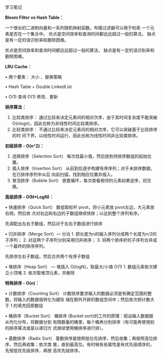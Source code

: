 学习笔记

**Bloom Filter vs Hash Table：**

一个很长的二进制向量和一系列随机映射函数。布隆过滤器可以用于检索 一个元素是否在一个集合中。 优点是空间效率和查询时间都远远超过一般的算法， 缺点是有一定的误识别率和删除困难。

优点是空间效率和查询时间都远远超过一般的算法， 缺点是有一定的误识别率和删除困难。

**LRU Cache：**

• 两个要素： 大小 、替换策略 

• Hash Table + Double LinkedList 

• O(1) 查询 O(1) 修改、更新

**排序算法：**

1. 比较类排序： 通过比较来决定元素间的相对次序，由于其时间复杂度不能突破 O(nlogn)，因此也称为非线性时间比较类排序。
2. 比较类排序： 不通过比较来决定元素间的相对次序，它可以突破基于比较排序的时 间下界，以线性时间运行，因此也称为线性时间非比较类排序。

**初级排序 - O(n^2)：** 

1. 选择排序（Selection Sort） 每次找最小值，然后放到待排序数组的起始位置。 
2. 插入排序（Insertion Sort） 从前到后逐步构建有序序列；对于未排序数据，在已排序序列中从后 向前扫描，找到相应位置并插入。
3. 冒泡排序（Bubble Sort） 嵌套循环，每次查看相邻的元素如果逆序，则交换。

**高级排序 - O(N*LogN)：**

 • 快速排序（Quick Sort） 数组取标杆 pivot，将小元素放 pivot左边，大元素放右侧，然后依 次对右边和右边的子数组继续快排；以达到整个序列有序。

先调配出左右子数组，然后对于左右子数组进行排序

• 归并排序（Merge Sort）— 分治 1. 把长度为n的输入序列分成两个长度为n/2的子序列； 2. 对这两个子序列分别采用归并排序； 3. 将两个排序好的子序列合并成一个最终的排序序列。

先排序左右子数组，然后合并两个有序子数组

• 堆排序（Heap Sort） — 堆插入 O(logN)，取最大/小值 O(1) 1. 数组元素依次建立小顶堆 2. 依次取堆顶元素，并删除



**特殊排序 - O(n)：** 

• 计数排序（Counting Sort） 计数排序要求输入的数据必须是有确定范围的整数。将输入的数据值转化为键存 储在额外开辟的数组空间中；然后依次把计数大于 1 的填充回原数组 

• 桶排序（Bucket Sort） 桶排序 (Bucket sort)的工作的原理：假设输入数据服从均匀分布，将数据分到 有限数量的桶里，每个桶再分别排序（有可能再使用别的排序算法或是以递归方 式继续使用桶排序进行排）。

 • 基数排序（Radix Sort） 基数排序是按照低位先排序，然后收集；再按照高位排序，然后再收集；依次类 推，直到最高位。有时候有些属性是有优先级顺序的，先按低优先级排序，再按 高优先级排序。